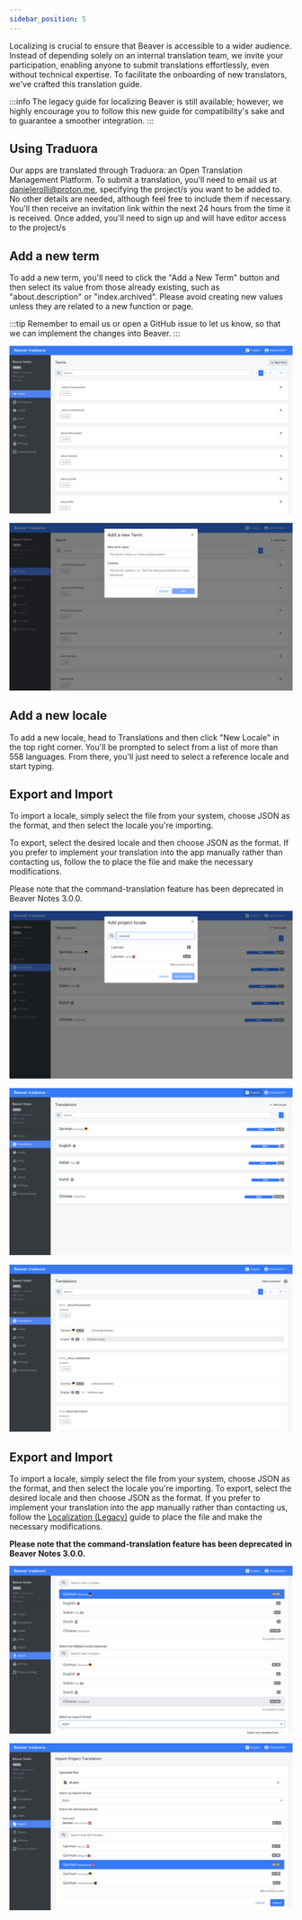```yaml
---
sidebar_position: 5
---
```


Localizing is crucial to ensure that Beaver is accessible to a wider audience. Instead of depending solely on an internal translation team, we invite your participation, enabling anyone to submit translations effortlessly, even without technical expertise. To facilitate the onboarding of new translators, we've crafted this translation guide.

:::info
The legacy guide for localizing Beaver is still available; however, we highly encourage you to follow this new guide for compatibility's sake and to guarantee a smoother integration.
:::

## Using Traduora

Our apps are translated through Traduora: an Open Translation Management Platform. To submit a translation, you'll need to email us at [danielerolli@proton.me](mailto:danielerolli@proton.me), specifying the project/s you want to be added to. No other details are needed, although feel free to include them if necessary. You'll then receive an invitation link within the next 24 hours from the time it is received. Once added, you'll need to sign up and will have editor access to the project/s

## Add a new term

To add a new term, you'll need to click the "Add a New Term" button and then select its value from those already existing, such as "about.description" or "index.archived". Please avoid creating new values unless they are related to a new function or page.

:::tip
Remember to email us or open a GitHub issue to let us know, so that we can implement the changes into Beaver.
:::

![New Term Button](./img/new%20term%201.png)

![New Term Card](./img/new%20term%202.png)

## Add a new locale 
To add a new locale, head to Translations and then click "New Locale" in the top right corner. You'll be prompted to select from a list of more than 558 languages. From there, you'll just need to select a reference locale and start typing.

## Export and Import 
To import a locale, simply select the file from your system, choose JSON as the format, and then select the locale you're importing. 

To export, select the desired locale and then choose JSON as the format. If you prefer to implement your translation into the app manually rather than contacting us, follow the  to place the file and make the necessary modifications. 

Please note that the command-translation feature has been deprecated in Beaver Notes 3.0.0.

![New Locale 1](./img/New%20Locale%201.png)

![New Locale 2](./img/New%20Locale%202.png)

![New Locale](./img/New%20Locale%203.png)

## Export and Import 

To import a locale, simply select the file from your system, choose JSON as the format, and then select the locale you're importing. To export, select the desired locale and then choose JSON as the format. If you prefer to implement your translation into the app manually rather than contacting us, follow the [Localization (Legacy)](./Localization%20(Legacy).md) guide to place the file and make the necessary modifications. 

**Please note that the command-translation feature has been deprecated in Beaver Notes 3.0.0.**

![Export and Import](./img/Export%20and%20Import1.png)

![Export and Import](./img/Export%20and%20Import2.png)